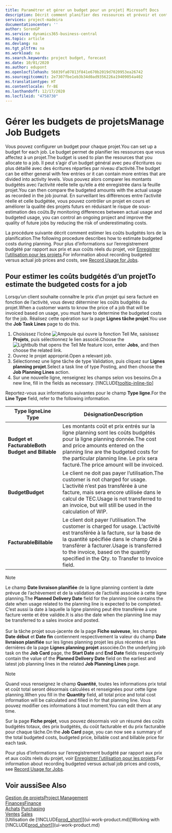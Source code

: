 ```yaml
---
title: Paramétrer et gérer un budget pour un projet| Microsoft Docs
description: Décrit comment planifier des ressources et prévoir et contrôler les coûts d’un projet en définissant un budget pour chaque projet.
services: project-madeira
documentationcenter: ''
author: SorenGP
ms.service: dynamics365-business-central
ms.topic: article
ms.devlang: na
ms.tgt_pltfrm: na
ms.workload: na
ms.search.keywords: project budget, forecast
ms.date: 10/01/2020
ms.author: edupont
ms.openlocfilehash: 56039fa07813f841e670b2019d7020953ea26742
ms.sourcegitcommit: 2e7307fbe1eb3b34d0ad9356226a19409054a402
ms.translationtype: HT
ms.contentlocale: fr-BE
ms.lasthandoff: 12/17/2020
ms.locfileid: "4758730"
---
```

# <a name="manage-job-budgets"></a><span data-ttu-id="ba46d-103">Gérer les budgets de projets</span><span class="sxs-lookup"><span data-stu-id="ba46d-103">Manage Job Budgets</span></span>
<span data-ttu-id="ba46d-104">Vous pouvez configurer un budget pour chaque projet.</span><span class="sxs-lookup"><span data-stu-id="ba46d-104">You can set up a budget for each job.</span></span> <span data-ttu-id="ba46d-105">Le budget permet de planifier les ressources que vous affectez à un projet.</span><span class="sxs-lookup"><span data-stu-id="ba46d-105">The budget is used to plan the resources that you allocate to a job.</span></span> <span data-ttu-id="ba46d-106">Il peut s’agir d’un budget général avec peu d’écritures ou plus détaillé avec des écritures réparties par niveau d’activité.</span><span class="sxs-lookup"><span data-stu-id="ba46d-106">The budget can be either general with few entries or it can contain more entries that are divided into activity levels.</span></span> <span data-ttu-id="ba46d-107">Vous pouvez alors comparer les montants budgétés avec l’activité réelle telle qu’elle a été enregistrée dans la feuille projet.</span><span class="sxs-lookup"><span data-stu-id="ba46d-107">You can then compare the budgeted amounts with the actual usage as recorded in the job journal.</span></span> <span data-ttu-id="ba46d-108">En surveillant les différences entre l’activité réelle et celle budgétée, vous pouvez contrôler un projet en cours et améliorer la qualité des projets futurs en réduisant le risque de sous-estimation des coûts.</span><span class="sxs-lookup"><span data-stu-id="ba46d-108">By monitoring differences between actual usage and budgeted usage, you can control an ongoing project and improve the quality of future jobs by reducing the risk of underestimating costs.</span></span>

<span data-ttu-id="ba46d-109">La procédure suivante décrit comment estimer les coûts budgétés lors de la planification.</span><span class="sxs-lookup"><span data-stu-id="ba46d-109">The following procedure describes how to estimate budgeted costs during planning.</span></span> <span data-ttu-id="ba46d-110">Pour plus d’informations sur l’enregistrement budgété par rapport aux prix et aux coûts réels du projet, voir [Enregistrer l’utilisation pour les projets](projects-how-record-job-usage.md).</span><span class="sxs-lookup"><span data-stu-id="ba46d-110">For information about recording budgeted versus actual job prices and costs, see [Record Usage for Jobs](projects-how-record-job-usage.md).</span></span>  

## <a name="to-estimate-the-budgeted-costs-for-a-job"></a><a name="JobBudgetCosts"></a> <span data-ttu-id="ba46d-111">Pour estimer les coûts budgétés d’un projet</span><span class="sxs-lookup"><span data-stu-id="ba46d-111">To estimate the budgeted costs for a job</span></span>
<span data-ttu-id="ba46d-112">Lorsqu’un client souhaite connaître le prix d’un projet qui sera facturé en fonction de l’activité, vous devez déterminer les coûts budgétés du projet.</span><span class="sxs-lookup"><span data-stu-id="ba46d-112">When a customer wants to know the price of a job that will be invoiced based on usage, you must have to determine the budgeted costs for the job.</span></span> <span data-ttu-id="ba46d-113">Réalisez cette opération sur la page **Lignes tâche projet**.</span><span class="sxs-lookup"><span data-stu-id="ba46d-113">You use the **Job Task Lines** page to do this.</span></span>

1. <span data-ttu-id="ba46d-114">Choisissez l’icône ![Ampoule qui ouvre la fonction Tell Me](media/ui-search/search_small.png "Dites-moi ce que vous voulez faire"), saisissez **Projets**, puis sélectionnez le lien associé.</span><span class="sxs-lookup"><span data-stu-id="ba46d-114">Choose the ![Lightbulb that opens the Tell Me feature](media/ui-search/search_small.png "Tell me what you want to do") icon, enter **Jobs**, and then choose the related link.</span></span>  
2. <span data-ttu-id="ba46d-115">Ouvrez le projet approprié.</span><span class="sxs-lookup"><span data-stu-id="ba46d-115">Open a relevant job.</span></span>
3. <span data-ttu-id="ba46d-116">Sélectionnez une ligne tâche de type Validation, puis cliquez sur **Lignes planning projet**.</span><span class="sxs-lookup"><span data-stu-id="ba46d-116">Select a task line of type Posting, and then choose the **Job Planning Lines** action.</span></span>
4. <span data-ttu-id="ba46d-117">Sur une nouvelle ligne, renseignez les champs selon vos besoins.</span><span class="sxs-lookup"><span data-stu-id="ba46d-117">On a new line, fill in the fields as necessary.</span></span> [!INCLUDE[tooltip-inline-tip](includes/tooltip-inline-tip_md.md)]   

<span data-ttu-id="ba46d-118">Reportez-vous aux informations suivantes pour le champ **Type ligne**.</span><span class="sxs-lookup"><span data-stu-id="ba46d-118">For the **Line Type** field, refer to the following information.</span></span>  

| <span data-ttu-id="ba46d-119">Type ligne</span><span class="sxs-lookup"><span data-stu-id="ba46d-119">Line Type</span></span> | <span data-ttu-id="ba46d-120">Désignation</span><span class="sxs-lookup"><span data-stu-id="ba46d-120">Description</span></span> |
| --- | --- |
| <span data-ttu-id="ba46d-121">**Budget et Facturable**</span><span class="sxs-lookup"><span data-stu-id="ba46d-121">**Both Budget and Billable**</span></span> |<span data-ttu-id="ba46d-122">Les montants coût et prix entrés sur la ligne planning sont les coûts budgétés pour la ligne planning donnée.</span><span class="sxs-lookup"><span data-stu-id="ba46d-122">The cost and price amounts entered on the planning line are the budgeted costs for the particular planning line.</span></span> <span data-ttu-id="ba46d-123">Le prix sera facturé.</span><span class="sxs-lookup"><span data-stu-id="ba46d-123">The price amount will be invoiced.</span></span> |
| <span data-ttu-id="ba46d-124">**Budget**</span><span class="sxs-lookup"><span data-stu-id="ba46d-124">**Budget**</span></span> |<span data-ttu-id="ba46d-125">Le client ne doit pas payer l’utilisation.</span><span class="sxs-lookup"><span data-stu-id="ba46d-125">The customer is not charged for usage.</span></span> <span data-ttu-id="ba46d-126">L’activité n’est pas transférée à une facture, mais sera encore utilisée dans le calcul de TEC.</span><span class="sxs-lookup"><span data-stu-id="ba46d-126">Usage is not transferred to an invoice, but will still be used in the calculation of WIP.</span></span> |
| <span data-ttu-id="ba46d-127">**Facturable**</span><span class="sxs-lookup"><span data-stu-id="ba46d-127">**Billable**</span></span> |<span data-ttu-id="ba46d-128">Le client doit payer l’utilisation.</span><span class="sxs-lookup"><span data-stu-id="ba46d-128">The customer is charged for usage.</span></span> <span data-ttu-id="ba46d-129">L’activité est transférée à la facture, sur la base de la quantité spécifiée dans le champ Qté à transférer à facturer.</span><span class="sxs-lookup"><span data-stu-id="ba46d-129">Usage is transferred to the invoice, based on the quantity specified in the Qty. to Transfer to Invoice field.</span></span> |

> [!NOTE]  
> <span data-ttu-id="ba46d-130">Le champ **Date livraison planifiée** de la ligne planning contient la date prévue de l’achèvement et de la validation de l’activité associée à cette ligne planning.</span><span class="sxs-lookup"><span data-stu-id="ba46d-130">The **Planned Delivery Date** field for the planning line contains the date when usage related to the planning line is expected to be completed.</span></span> <span data-ttu-id="ba46d-131">C’est aussi la date à laquelle la ligne planning peut être transférée à une facture vente et être validée.</span><span class="sxs-lookup"><span data-stu-id="ba46d-131">It is also the date when the planning line may be transferred to a sales invoice and posted.</span></span> <br /><br /> <span data-ttu-id="ba46d-132">Sur la tâche projet sous-jacente de la page **Fiche suiveuse**, les champs **Date début** et **Date fin** contiennent respectivement la valeur du champ **Date livraison planifiée** sur les lignes planning projet les plus récentes et les dernières de la page **Lignes planning projet** associée.</span><span class="sxs-lookup"><span data-stu-id="ba46d-132">On the underlying job task on the **Job Card** page, the **Start Date** and **End Date** fields respectively contain the value of the **Planned Delivery Date** field on the earliest and latest job planning lines in the related **Job Planning Lines** page.</span></span>

> [!NOTE]  
>   <span data-ttu-id="ba46d-133">Quand vous renseignez le champ **Quantité**, toutes les informations prix total et coût total seront désormais calculées et renseignées pour cette ligne planning.</span><span class="sxs-lookup"><span data-stu-id="ba46d-133">When you fill in the **Quantity** field, all total price and total cost information will be calculated and filled in for that planning line.</span></span> <span data-ttu-id="ba46d-134">Vous pouvez modifier ces informations à tout moment.</span><span class="sxs-lookup"><span data-stu-id="ba46d-134">You can edit them at any time.</span></span>

<span data-ttu-id="ba46d-135">Sur la page **Fiche projet**, vous pouvez désormais voir un résumé des coûts budgétés totaux, des prix budgétés, du coût facturable et du prix facturable pour chaque tâche.</span><span class="sxs-lookup"><span data-stu-id="ba46d-135">On the **Job Card** page, you can now see a summary of the total budgeted costs, budgeted price, billable cost and billable price for each task.</span></span>

<span data-ttu-id="ba46d-136">Pour plus d’informations sur l’enregistrement budgété par rapport aux prix et aux coûts réels du projet, voir [Enregistrer l’utilisation pour les projets](projects-how-record-job-usage.md).</span><span class="sxs-lookup"><span data-stu-id="ba46d-136">For information about recording budgeted versus actual job prices and costs, see [Record Usage for Jobs](projects-how-record-job-usage.md).</span></span>

## <a name="see-also"></a><span data-ttu-id="ba46d-137">Voir aussi</span><span class="sxs-lookup"><span data-stu-id="ba46d-137">See Also</span></span>
[<span data-ttu-id="ba46d-138">Gestion de projets</span><span class="sxs-lookup"><span data-stu-id="ba46d-138">Project Management</span></span>](projects-manage-projects.md)  
[<span data-ttu-id="ba46d-139">Finances</span><span class="sxs-lookup"><span data-stu-id="ba46d-139">Finance</span></span>](finance.md)  
<span data-ttu-id="ba46d-140">[Achats](purchasing-manage-purchasing.md)       </span><span class="sxs-lookup"><span data-stu-id="ba46d-140">[Purchasing](purchasing-manage-purchasing.md)       </span></span>  
<span data-ttu-id="ba46d-141">[Ventes](sales-manage-sales.md)    </span><span class="sxs-lookup"><span data-stu-id="ba46d-141">[Sales](sales-manage-sales.md)    </span></span>  
<span data-ttu-id="ba46d-142">[Utilisation de [!INCLUDE[prod_short](includes/prod_short.md)]](ui-work-product.md)</span><span class="sxs-lookup"><span data-stu-id="ba46d-142">[Working with [!INCLUDE[prod_short](includes/prod_short.md)]](ui-work-product.md)</span></span>  
